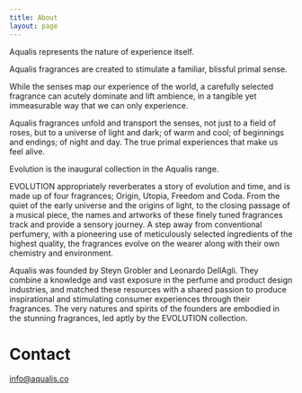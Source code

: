 ```yaml
---
title: About
layout: page
---
```


Aqualis represents the nature of experience itself. 

Aqualis fragrances are created to stimulate a familiar, blissful primal sense. 

While the senses map our experience of the world, a carefully selected fragrance can acutely dominate and lift ambience, in a tangible yet immeasurable way that we can only experience.

Aqualis fragrances unfold and transport the senses, not just to a field of roses, but to a universe of light and dark; of warm and cool; of beginnings and endings; of night and day. The true primal experiences that make us feel alive.

Evolution is the inaugural collection in the Aqualis range. 

EVOLUTION appropriately reverberates a story of evolution and time, and is made up of four fragrances; Origin, Utopia, Freedom and Coda. From the quiet of the early universe and the origins of light, to the closing passage of a musical piece, the names and artworks of these finely tuned fragrances track and provide a sensory journey. A step away from conventional perfumery, with a pioneering use of meticulously selected ingredients of the highest quality, the fragrances evolve on the wearer along with their own chemistry and environment.


Aqualis was founded by Steyn Grobler and Leonardo DellAgli. They combine a knowledge and vast exposure in the perfume and product design industries, and matched these resources with a shared passion to produce inspirational and stimulating consumer experiences through their fragrances. The very natures and spirits of the founders are embodied in the stunning fragrances, led aptly by the EVOLUTION collection.

# Contact
<a href="mailto:info@aqualis.co">info@aqualis.co</a>